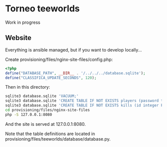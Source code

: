 # Torneo teeworlds

Work in progress

## Website

Everything is ansible managed, but if you want to develop locally...

Create provisioning/files/nginx-site-files/config.php:

```php
<?php
define("DATABASE_PATH", __DIR__ . '/../../../database.sqlite');
define("CLASSIFICA_UPDATE_SECONDS", 120);
```

Then in this directory:

```bash
sqlite3 database.sqlite 'VACUUM;'
sqlite3 database.sqlite 'CREATE TABLE IF NOT EXISTS players (password text PRIMARY KEY CHECK(length(password) == 15), name text NOT NULL CHECK(length(name) <= 15), email text);';
sqlite3 database.sqlite 'CREATE TABLE IF NOT EXISTS kills (id integer PRIMARY KEY CHECK(id >= 0), time integer NOT NULL CHECK(time > 0), killer text NOT NULL CHECK(length(killer) == 15), killed text NOT NULL CHECK(length(killed) == 15));';
cd provisioning/files/nginx-site-files
php -S 127.0.0.1:8080
```

And the site is served at 127.0.0.1:8080.

Note that the table definitions are located in provisioning/files/teeworlds/database/database.py.
